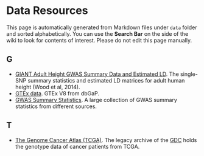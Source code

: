 # Data Resources

This page is automatically generated from Markdown files under `data` folder and sorted alphabetically. You can use the **Search Bar** on the side of the wiki to look for contents of interest. Please do not edit this page manually.

## G
* [GIANT Adult Height GWAS Summary Data and Estimated LD](https://xinhe-lab.github.io/lab-wiki/shared_computing/data/GIANT_Height_GWAS). The single-SNP summary statistics and estimated LD matrices for adult human height (Wood et al, 2014).
* [GTEx data](https://xinhe-lab.github.io/lab-wiki/shared_computing/data/GTEx). GTEx V8 from dbGaP.
* [GWAS Summary Statistics](https://xinhe-lab.github.io/lab-wiki/shared_computing/data/summary_statistics). A large collection of GWAS summary statistics from different sources.

## T
* [The Genome Cancer Atlas (TCGA)](https://xinhe-lab.github.io/lab-wiki/shared_computing/data/TCGA-geno). The legacy archive of the [GDC](https://portal.gdc.cancer.gov/legacy-archive/search/f) holds the genotype data of cancer patients from TCGA.
